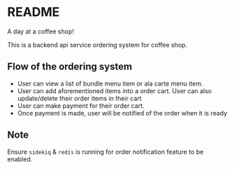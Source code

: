 # README

A day at a coffee shop!

This is a backend api service ordering system for coffee shop.

## Flow of the ordering system
- User can view a list of bundle menu item or ala carte menu item.
- User can add aforementioned items into a order cart. User can also update/delete their order items in their cart
- User can make payment for their order cart.
- Once payment is made, user will be notified of the order when it is ready

## Note
Ensure `sidekiq` & `redis` is running for order notification feature to be enabled.
